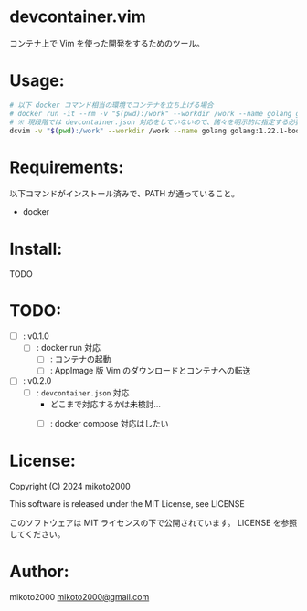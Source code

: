 # devcontainer.vim

コンテナ上で Vim を使った開発をするためのツール。

# Usage:

```sh
# 以下 docker コマンド相当の環境でコンテナを立ち上げる場合
# docker run -it --rm -v "$(pwd):/work" --workdir /work --name golang golang:1.22.1-bookworm
# ※ 現段階では devcontainer.json 対応をしていないので、諸々を明示的に指定する必要がある
dcvim -v "$(pwd):/work" --workdir /work --name golang golang:1.22.1-bookworm
```


# Requirements:

以下コマンドがインストール済みで、PATH が通っていること。

- docker


# Install:

TODO


# TODO:

- [ ] : v0.1.0
    - [ ] : docker run 対応
        - [ ] : コンテナの起動
        - [ ] : AppImage 版 Vim のダウンロードとコンテナへの転送
- [ ] : v0.2.0
    - [ ] : `devcontainer.json` 対応
        - どこまで対応するかは未検討...
        - [ ] : docker compose 対応はしたい


# License:

Copyright (C) 2024 mikoto2000

This software is released under the MIT License, see LICENSE

このソフトウェアは MIT ライセンスの下で公開されています。 LICENSE を参照してください。


# Author:

mikoto2000 <mikoto2000@gmail.com>


